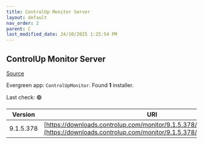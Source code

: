 ```yaml
---
title: ControlUp Monitor Server
layout: default
nav_order: 2
parent: C
last_modified_date: 24/10/2025 1:25:54 PM
---
```


## ControlUp Monitor Server

[Source](https://www.controlup.com/products/controlup/agent/)

Evergreen app: `ControlUpMonitor`. Found **1** installer.

Last check: 🟢

| Version   | URI                                                                                                                                              |
| --------- | ------------------------------------------------------------------------------------------------------------------------------------------------ |
| 9.1.5.378 | [https://downloads.controlup.com/monitor/9.1.5.378/ControlUpMonitor.zip](https://downloads.controlup.com/monitor/9.1.5.378/ControlUpMonitor.zip) |
